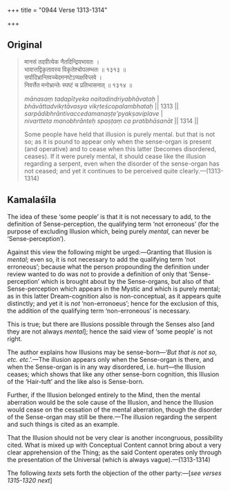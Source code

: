 +++
title = "0944 Verse 1313-1314"

+++
## Original 
>
> मानसं तदपीत्येक नैतदिन्द्रियभावतः ।  
> भावात्तद्विकृतावस्य विकृतेश्चोपलम्भतः ॥ १३१३ ॥  
> सर्पादिभ्रान्तिवच्चेदमनष्टेऽप्यक्षविप्लवे ।  
> निवर्त्तेत मनोभ्रान्तेः स्पष्टं च प्रतिभासनात् ॥ १३१४ ॥ 
>
> *mānasaṃ tadapītyeka naitadindriyabhāvataḥ* \|  
> *bhāvāttadvikṛtāvasya vikṛteścopalambhataḥ* \|\| 1313 \|\|  
> *sarpādibhrāntivaccedamanaṣṭe'pyakṣaviplave* \|  
> *nivartteta manobhrānteḥ spaṣṭaṃ ca pratibhāsanāt* \|\| 1314 \|\| 
>
> Some people have held that illusion is purely mental. but that is not so; as it is pound to appear only when the sense-organ is present (and operative) and to cease when this latter (becomes disordered, ceases). If it were purely mental, it should cease like the illusion regarding a serpent, even when the disorder of the sense-organ has not ceased; and yet it continues to be perceived quite clearly.—(1313-1314)



## Kamalaśīla

The idea of these ‘some people’ is that it is not necessary to add, to the definition of Sense-perception, the qualifying term ‘not erroneous’ (for the purpose of excluding Illusion which, being purely *mental*, can never be ‘Sense-perception’).

Against this view the following might be urged:—Granting that Illusion is *mental*; even so, it is not necessary to add the qualifying term ‘not erroneous’; because what the person propounding the definition under review wanted to do was not to provide a definition of only that ‘Sense-perception’ which is brought about by the Sense-organs, but also of that Sense-perception which appears in the Mystic and which is purely mental; as in this latter Dream-cognition also is non-conceptual, as it appears quite distinctly; and yet it is *not* ‘non-erronoeus’; hence for the exclusion of this, the addition of the qualifying term ‘non-erroneous’ is necessary.

This is true; but there are Illusions possible through the Senses also [and they are not always *mental*]; hence the said view of ‘some people’ is not right.

The author explains how Illusions may be sense-born—‘*But that is not so, etc. etc*.’.—The illusion appears only when the Sense-organ is there, and when the Sense-organ is in any way disordered, i.e. hurt—the Illusion ceases; which shows that like any other sense-born cognition, this Illusion of the ‘Hair-tuft’ and the like also is Sense-born.

Further, if the Illusion belonged entirely to the Mind, then the mental aberration would be the sole cause of the Illusion, and hence the Illusion would cease on the cessation of the mental aberration, though the disorder of the Sense-organ may still be there.—The illusion regarding the serpent and such things is cited as an example.

That the Illusion should not be very clear is another incongruous, possibility cited. What is mixed up with Conceptual Content cannot bring about a very clear apprehension of the Thing; as the said Content operates only through the presentation of the Universal (which is always vague).—(1313-1314)

The following *texts* sets forth the objection of the other party:—[*see verses 1315-1320 next*]


